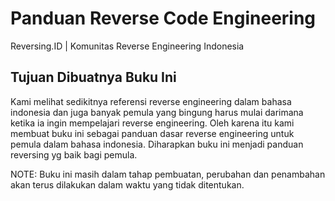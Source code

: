 # Panduan Reverse Code Engineering

Reversing.ID \| Komunitas Reverse Engineering Indonesia


## Tujuan Dibuatnya Buku Ini
Kami melihat sedikitnya referensi reverse engineering dalam bahasa indonesia dan juga banyak pemula yang bingung harus mulai darimana ketika ia ingin mempelajari reverse engineering. Oleh karena itu kami membuat buku ini sebagai panduan dasar reverse engineering untuk pemula dalam bahasa indonesia. Diharapkan buku ini menjadi panduan reversing yg baik bagi pemula.

NOTE: Buku ini masih dalam tahap pembuatan, perubahan dan penambahan akan terus dilakukan dalam waktu yang tidak ditentukan.
